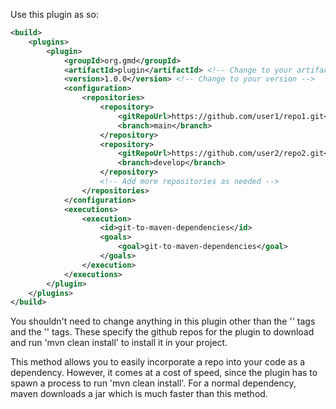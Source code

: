 

Use this plugin as so:

```xml
<build>
    <plugins>
        <plugin>
            <groupId>org.gmd</groupId>
            <artifactId>plugin</artifactId> <!-- Change to your artifactId -->
            <version>1.0.0</version> <!-- Change to your version -->
            <configuration>
                <repositories>
                    <repository>
                        <gitRepoUrl>https://github.com/user1/repo1.git</gitRepoUrl>
                        <branch>main</branch>
                    </repository>
                    <repository>
                        <gitRepoUrl>https://github.com/user2/repo2.git</gitRepoUrl>
                        <branch>develop</branch>
                    </repository>
                    <!-- Add more repositories as needed -->
                </repositories>
            </configuration>
            <executions>
                <execution>
                    <id>git-to-maven-dependencies</id>
                    <goals>
                        <goal>git-to-maven-dependencies</goal>
                    </goals>
                </execution>
            </executions>
        </plugin>
    </plugins>
</build>

```

You shouldn't need to change anything in this plugin other than the '<gitRepoUrl>' tags and the '<branch>' tags. These specify the github repos for the plugin to download and run 'mvn clean install' to install it in your project. 

This method allows you to easily incorporate a repo into your code as a dependency. However, it comes at a cost of speed, since the plugin has to spawn a process to 
run 'mvn clean install'. For a normal dependency, maven downloads a jar which is much faster than this method. 



